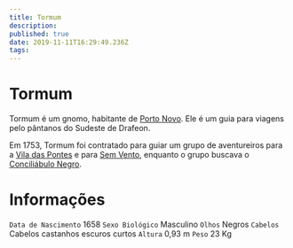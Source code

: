 ```yaml
---
title: Tormum
description: 
published: true
date: 2019-11-11T16:29:49.236Z
tags: 
---
```


<!-- SUBTITLE: Visão geral sobre Tormum -->

# Tormum
Tormum é um gnomo, habitante de [Porto Novo](http://localhost/lugares/plano-material/drafeon/sudeste-de-drafeon/porto-novo#porto-novo). Ele é um guia para viagens pelo pântanos do Sudeste de Drafeon.

Em 1753, Tormum foi contratado para guiar um grupo de aventureiros para a [Vila das Pontes](http://localhost/lugares/plano-material/drafeon/sudeste-de-drafeon/vila-das-pontes#vila-das-pontes) e para [Sem Vento](http://localhost/lugares/plano-material/drafeon/sudeste-de-drafeon/sem-vento#sem-vento), enquanto o grupo buscava o [Conciliábulo Negro](http://localhost/faccoes/faccoes-independentes/conciliabulo-negro#conciliabulo-negro).

# Informações
`Data de Nascimento` 1658 
`Sexo Biológico` Masculino
`Olhos` Negros
`Cabelos` Cabelos castanhos escuros curtos
`Altura` 0,93 m
`Peso` 23 Kg


